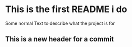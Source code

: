 # This is the first README i do

Some normal Text to describe what the project is for

## This is a new header for a commit
